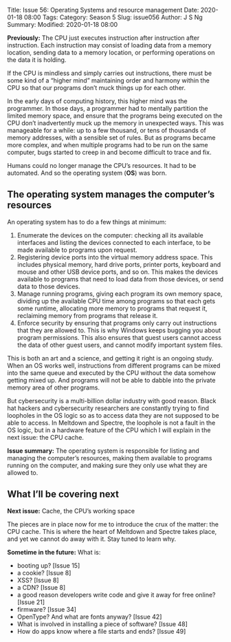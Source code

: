 Title: Issue 56: Operating Systems and resource management
Date: 2020-01-18 08:00
Tags: 
Category: Season 5
Slug: issue056
Author: J S Ng
Summary: 
Modified: 2020-01-18 08:00

**Previously:** The CPU just executes instruction after instruction after instruction. Each instruction may consist of loading data from a memory location, sending data to a memory location, or performing operations on the data it is holding.

If the CPU is mindless and simply carries out instructions, there must be some kind of a “higher mind” maintaining order and harmony within the CPU so that our programs don’t muck things up for each other.

In the early days of computing history, this higher mind was the programmer. In those days, a programmer had to mentally partition the limited memory space, and ensure that the programs being executed on the CPU don’t inadvertently muck up the memory in unexpected ways. This was manageable for a while: up to a few thousand, or tens of thousands of memory addresses, with a sensible set of rules. But as programs became more complex, and when multiple programs had to be run on the same computer, bugs started to creep in and become difficult to trace and fix.

Humans could no longer manage the CPU’s resources. It had to be automated. And so the operating system (**OS**) was born.

## The operating system manages the computer’s resources

An operating system has to do a few things at minimum:

1. Enumerate the devices on the computer: checking all its available interfaces and listing the devices connected to each interface, to be made available to programs upon request.
2. Registering device ports into the virtual memory address space. This includes physical memory, hard drive ports, printer ports, keyboard and mouse and other USB device ports, and so on. This makes the devices available to programs that need to load data from those devices, or send data to those devices.
3. Manage running programs, giving each program its own memory space, dividing up the available CPU time among programs so that each gets some runtime, allocating more memory to programs that request it, reclaiming memory from programs that release it.
4. Enforce security by ensuring that programs only carry out instructions that they are allowed to. This is why Windows keeps bugging you about program permissions. This also ensures that guest users cannot access the data of other guest users, and cannot modify important system files.

This is both an art and a science, and getting it right is an ongoing study. When an OS works well, instructions from different programs can be mixed into the same queue and executed by the CPU without the data somehow getting mixed up. And programs will not be able to dabble into the private memory area of other programs.

But cybersecurity is a multi-billion dollar industry with good reason. Black hat hackers and cybersecurity researchers are constantly trying to find loopholes in the OS logic so as to access data they are not supposed to be able to access. In Meltdown and Spectre, the loophole is not a fault in the OS logic, but in a hardware feature of the CPU which I will explain in the next issue: the CPU cache.

**Issue summary:** The operating system is responsible for listing and managing the computer’s resources, making them available to programs running on the computer, and making sure they only use what they are allowed to.

## What I’ll be covering next

**Next issue:** Cache, the CPU’s working space

The pieces are in place now for me to introduce the crux of the matter: the CPU cache. This is where the heart of Meltdown and Spectre takes place, and yet we cannot do away with it. Stay tuned to learn why.

**Sometime in the future:** What is:

- booting up? [Issue 15]
- a cookie? [Issue 8]
- XSS? [Issue 8]
- a CDN? [Issue 8]
- a good reason developers write code and give it away for free online? [Issue 21]
- firmware? [Issue 34]
- OpenType? And what are fonts anyway? [Issue 42]
- What is involved in installing a piece of software? [Issue 48]
- How do apps know where a file starts and ends? [Issue 49]
